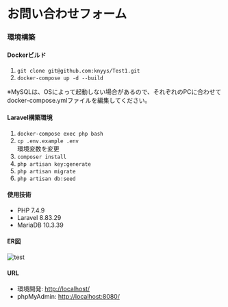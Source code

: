 # お問い合わせフォーム

### 環境構築

#### Dockerビルド
1. `git clone git@github.com:knyys/Test1.git`  
2. `docker-compose up -d --build`  

※MySQLは、OSによって起動しない場合があるので、それぞれのPCに合わせてdocker-compose.ymlファイルを編集してください。

#### Laravel構築環境
1. `docker-compose exec php bash`  
2. `cp .env.example .env`  
   環境変数を変更  
3. `composer install`  
4. `php artisan key:generate`  
5. `php artisan migrate`  
6. `php artisan db:seed`  

#### 使用技術
- PHP 7.4.9
- Laravel 8.83.29
- MariaDB 10.3.39

#### ER図  
![test](https://github.com/user-attachments/assets/e34bb0a7-d2f4-4bf7-80cb-06fa0879f84f)


#### URL
- 環境開発: [http://localhost/](http://localhost/)
- phpMyAdmin: [http://localhost:8080/](http://localhost:8080/)
